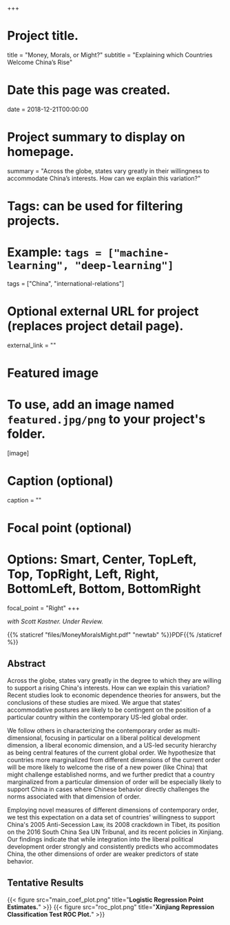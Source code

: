 +++
# Project title.
title = "Money, Morals, or Might?"
subtitle = "Explaining which Countries Welcome China’s Rise"

# Date this page was created.
date = 2018-12-21T00:00:00

# Project summary to display on homepage.
summary = "Across the globe, states vary greatly in their willingness to accommodate China’s interests. How can we explain this variation?"

# Tags: can be used for filtering projects.
# Example: `tags = ["machine-learning", "deep-learning"]`
tags = ["China", "international-relations"]

# Optional external URL for project (replaces project detail page).
external_link = ""

# Featured image
# To use, add an image named `featured.jpg/png` to your project's folder. 
[image]
  # Caption (optional)
  caption = ""

  # Focal point (optional)
  # Options: Smart, Center, TopLeft, Top, TopRight, Left, Right, BottomLeft, Bottom, BottomRight
  focal_point = "Right"
+++

*with Scott Kastner. Under Review.*

{{% staticref "files/MoneyMoralsMight.pdf" "newtab" %}}PDF{{% /staticref %}} 

## Abstract

Across the globe, states vary greatly in the degree to which they are willing to support a rising China's interests. How can we explain this variation? Recent studies look to economic dependence theories for answers, but the conclusions of these studies are mixed. We argue that states’ accommodative postures are likely to be contingent on the position of a particular country within the contemporary US-led global order. 

We follow others in characterizing the contemporary order as multi-dimensional, focusing in particular on a liberal political development dimension, a liberal economic dimension, and a US-led security hierarchy as being central features of the current global order. We hypothesize that countries more marginalized from different dimensions of the current order will be more likely to welcome the rise of a new power (like China) that might challenge established norms, and we further predict that a country marginalized from a particular dimension of order will be especially likely to support China in cases where Chinese behavior directly challenges the norms associated with that dimension of order. 

Employing novel measures of different dimensions of contemporary order, we test this expectation on a data set of countries' willingness to support China's 2005 Anti-Secession Law, its 2008 crackdown in Tibet, its position on the 2016 South China Sea UN Tribunal, and its recent policies in Xinjiang. Our findings indicate that while integration into the liberal political development order strongly and consistently predicts who accommodates China, the other dimensions of order are weaker predictors of state behavior.

## Tentative Results

{{< figure src="main_coef_plot.png" title="<strong>Logistic Regression Point Estimates.</strong>" >}}
{{< figure src="roc_plot.png" title="<strong>Xinjiang Repression Classification Test ROC Plot.</strong>" >}}